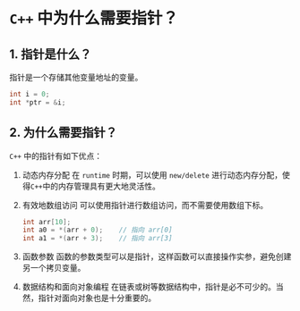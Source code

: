 # `C++` 中为什么需要指针？

## 1. 指针是什么？

指针是一个存储其他变量地址的变量。

```c++
int i = 0;
int *ptr = &i;
```

## 2. 为什么需要指针？

`C++` 中的指针有如下优点：

1. 动态内存分配
在 `runtime` 时期，可以使用 `new/delete` 进行动态内存分配，使得`C++`中的内存管理具有更大地灵活性。

2. 有效地数组访问
可以使用指针进行数组访问，而不需要使用数组下标。

    ```c++
    int arr[10];
    int a0 = *(arr + 0);    // 指向 arr[0]
    int a1 = *(arr + 3);    // 指向 arr[3]
    ```

3. 函数参数
函数的参数类型可以是指针，这样函数可以直接操作实参，避免创建另一个拷贝变量。

4. 数据结构和面向对象编程
在链表或树等数据结构中，指针是必不可少的。当然，指针对面向对象也是十分重要的。
